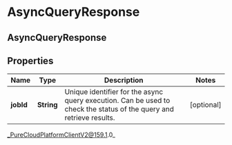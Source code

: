 # AsyncQueryResponse

## AsyncQueryResponse

## Properties

|Name | Type | Description | Notes|
|------------ | ------------- | ------------- | -------------|
| **jobId** | **String** | Unique identifier for the async query execution. Can be used to check the status of the query and retrieve results. | [optional] |



_PureCloudPlatformClientV2@159.1.0_
